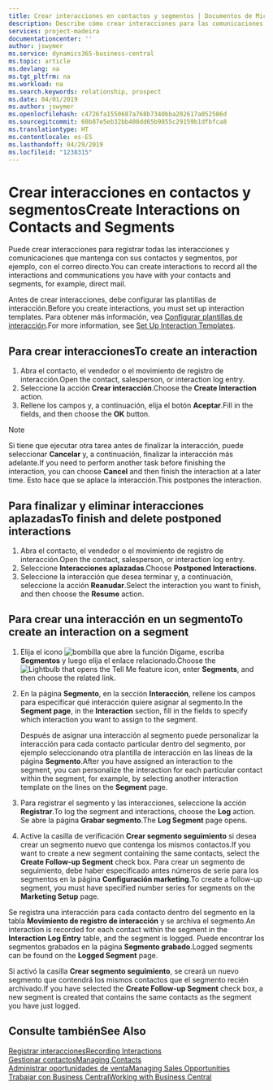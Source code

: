 ```yaml
---
title: Crear interacciones en contactos y segmentos | Documentos de Microsoft
description: Describe cómo crear interacciones para las comunicaciones que mantenga con sus contactos y segmentos en Business Central, por ejemplo, con el correo directo.
services: project-madeira
documentationcenter: ''
author: jswymer
ms.service: dynamics365-business-central
ms.topic: article
ms.devlang: na
ms.tgt_pltfrm: na
ms.workload: na
ms.search.keywords: relationship, prospect
ms.date: 04/01/2019
ms.author: jswymer
ms.openlocfilehash: c4726fa1550687a768b7340bba202617a052586d
ms.sourcegitcommit: 60b87e5eb32bb408dd65b9855c29159b1dfbfca8
ms.translationtype: HT
ms.contentlocale: es-ES
ms.lasthandoff: 04/29/2019
ms.locfileid: "1238315"
---
```

# <a name="create-interactions-on-contacts-and-segments"></a><span data-ttu-id="d9fa1-103">Crear interacciones en contactos y segmentos</span><span class="sxs-lookup"><span data-stu-id="d9fa1-103">Create Interactions on Contacts and Segments</span></span>
<span data-ttu-id="d9fa1-104">Puede crear interacciones para registrar todas las interacciones y comunicaciones que mantenga con sus contactos y segmentos, por ejemplo, con el correo directo.</span><span class="sxs-lookup"><span data-stu-id="d9fa1-104">You can create interactions to record all the interactions and communications you have with your contacts and segments, for example, direct mail.</span></span>

<span data-ttu-id="d9fa1-105">Antes de crear interacciones, debe configurar las plantillas de interacción.</span><span class="sxs-lookup"><span data-stu-id="d9fa1-105">Before you create interactions, you must set up interaction templates.</span></span> <span data-ttu-id="d9fa1-106">Para obtener más información, vea [Configurar plantillas de interacción](marketing-interactions.md).</span><span class="sxs-lookup"><span data-stu-id="d9fa1-106">For more information, see  [Set Up Interaction Templates](marketing-interactions.md).</span></span>

## <a name="to-create-an-interaction"></a><span data-ttu-id="d9fa1-107">Para crear interacciones</span><span class="sxs-lookup"><span data-stu-id="d9fa1-107">To create an interaction</span></span>
1. <span data-ttu-id="d9fa1-108">Abra el contacto, el vendedor o el movimiento de registro de interacción.</span><span class="sxs-lookup"><span data-stu-id="d9fa1-108">Open the contact, salesperson, or interaction log entry.</span></span>
2. <span data-ttu-id="d9fa1-109">Seleccione la acción **Crear interacción**.</span><span class="sxs-lookup"><span data-stu-id="d9fa1-109">Choose the **Create Interaction** action.</span></span>
3. <span data-ttu-id="d9fa1-110">Rellene los campos y, a continuación, elija el botón **Aceptar**.</span><span class="sxs-lookup"><span data-stu-id="d9fa1-110">Fill in the fields, and then choose the **OK** button.</span></span>

> [!NOTE]  
>   <span data-ttu-id="d9fa1-111">Si tiene que ejecutar otra tarea antes de finalizar la interacción, puede seleccionar **Cancelar** y, a continuación, finalizar la interacción más adelante.</span><span class="sxs-lookup"><span data-stu-id="d9fa1-111">If you need to perform another task before finishing the interaction, you can choose **Cancel** and then finish the interaction at a later time.</span></span> <span data-ttu-id="d9fa1-112">Esto hace que se aplace la interacción.</span><span class="sxs-lookup"><span data-stu-id="d9fa1-112">This postpones the interaction.</span></span>

## <a name="to-finish-and-delete-postponed-interactions"></a><span data-ttu-id="d9fa1-113">Para finalizar y eliminar interacciones aplazadas</span><span class="sxs-lookup"><span data-stu-id="d9fa1-113">To finish and delete postponed interactions</span></span>
1. <span data-ttu-id="d9fa1-114">Abra el contacto, el vendedor o el movimiento de registro de interacción.</span><span class="sxs-lookup"><span data-stu-id="d9fa1-114">Open the contact, salesperson, or interaction log entry.</span></span>
2. <span data-ttu-id="d9fa1-115">Seleccione **Interacciones aplazadas**.</span><span class="sxs-lookup"><span data-stu-id="d9fa1-115">Choose **Postponed Interactions**.</span></span>
3. <span data-ttu-id="d9fa1-116">Seleccione la interacción que desea terminar y, a continuación, seleccione la acción **Reanudar**.</span><span class="sxs-lookup"><span data-stu-id="d9fa1-116">Select the interaction you want to finish, and then choose the **Resume** action.</span></span>

## <a name="to-create-an-interaction-on-a-segment"></a><span data-ttu-id="d9fa1-117">Para crear una interacción en un segmento</span><span class="sxs-lookup"><span data-stu-id="d9fa1-117">To create an interaction on a segment</span></span>
1. <span data-ttu-id="d9fa1-118">Elija el icono ![bombilla que abre la función Dígame](media/ui-search/search_small.png "Dígame que desea hacer"), escriba **Segmentos** y luego elija el enlace relacionado.</span><span class="sxs-lookup"><span data-stu-id="d9fa1-118">Choose the ![Lightbulb that opens the Tell Me feature](media/ui-search/search_small.png "Tell me what you want to do") icon, enter **Segments**, and then choose the related link.</span></span>
2. <span data-ttu-id="d9fa1-119">En la página **Segmento**, en la sección **Interacción**, rellene los campos para especificar qué interacción quiere asignar al segmento.</span><span class="sxs-lookup"><span data-stu-id="d9fa1-119">In the **Segment page**, in the **Interaction** section, fill in the fields to specify which interaction you want to assign to the segment.</span></span>

    <span data-ttu-id="d9fa1-120">Después de asignar una interacción al segmento puede personalizar la interacción para cada contacto particular dentro del segmento, por ejemplo seleccionando otra plantilla de interacción en las líneas de la página **Segmento**.</span><span class="sxs-lookup"><span data-stu-id="d9fa1-120">After you have assigned an interaction to the segment, you can personalize the interaction for each particular contact within the segment, for example, by selecting another interaction template on the lines on the **Segment** page.</span></span>  
3. <span data-ttu-id="d9fa1-121">Para registrar el segmento y las interacciones, seleccione la acción **Registrar**.</span><span class="sxs-lookup"><span data-stu-id="d9fa1-121">To log the segment and interactions, choose the **Log** action.</span></span> <span data-ttu-id="d9fa1-122">Se abre la página **Grabar segmento**.</span><span class="sxs-lookup"><span data-stu-id="d9fa1-122">The **Log Segment** page opens.</span></span>
4. <span data-ttu-id="d9fa1-123">Active la casilla de verificación **Crear segmento seguimiento** si desea crear un segmento nuevo que contenga los mismos contactos.</span><span class="sxs-lookup"><span data-stu-id="d9fa1-123">If you want to create a new segment containing the same contacts, select the **Create Follow-up Segment** check box.</span></span> <span data-ttu-id="d9fa1-124">Para crear un segmento de seguimiento, debe haber especificado antes números de serie para los segmentos en la página **Configuración marketing**.</span><span class="sxs-lookup"><span data-stu-id="d9fa1-124">To create a follow-up segment, you must have specified number series for segments on the **Marketing Setup** page.</span></span>

<span data-ttu-id="d9fa1-125">Se registra una interacción para cada contacto dentro del segmento en la tabla **Movimiento de registro de interacción** y se archiva el segmento.</span><span class="sxs-lookup"><span data-stu-id="d9fa1-125">An interaction is recorded for each contact within the segment in the **Interaction Log Entry** table, and the segment is logged.</span></span> <span data-ttu-id="d9fa1-126">Puede encontrar los segmentos grabados en la página **Segmento grabado**.</span><span class="sxs-lookup"><span data-stu-id="d9fa1-126">Logged segments can be found on the **Logged Segment** page.</span></span>

<span data-ttu-id="d9fa1-127">Si activó la casilla **Crear segmento seguimiento**, se creará un nuevo segmento que contendrá los mismos contactos que el segmento recién archivado.</span><span class="sxs-lookup"><span data-stu-id="d9fa1-127">If you have selected the **Create Follow-up Segment** check box, a new segment is created that contains the same contacts as the segment you have just logged.</span></span>

## <a name="see-also"></a><span data-ttu-id="d9fa1-128">Consulte también</span><span class="sxs-lookup"><span data-stu-id="d9fa1-128">See Also</span></span>
[<span data-ttu-id="d9fa1-129">Registrar interacciones</span><span class="sxs-lookup"><span data-stu-id="d9fa1-129">Recording Interactions</span></span>](marketing-interactions.md)  
[<span data-ttu-id="d9fa1-130">Gestionar contactos</span><span class="sxs-lookup"><span data-stu-id="d9fa1-130">Managing Contacts</span></span>](marketing-contacts.md)  
[<span data-ttu-id="d9fa1-131">Administrar oportunidades de venta</span><span class="sxs-lookup"><span data-stu-id="d9fa1-131">Managing Sales Opportunities</span></span>](marketing-manage-sales-opportunities.md)  
[<span data-ttu-id="d9fa1-132">Trabajar con Business Central</span><span class="sxs-lookup"><span data-stu-id="d9fa1-132">Working with Business Central</span></span>](ui-work-product.md)
